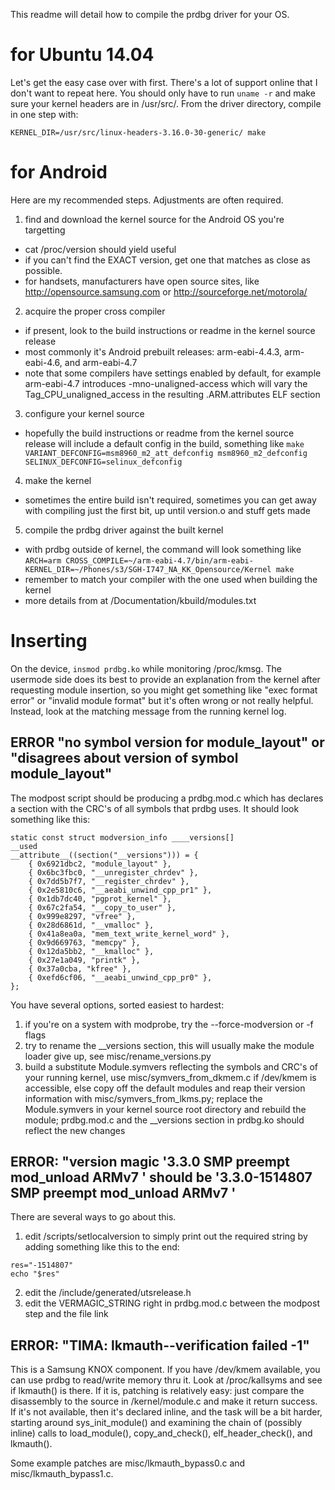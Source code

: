 This readme will detail how to compile the prdbg driver for your OS.

# for Ubuntu 14.04
Let's get the easy case over with first. There's a lot of support online that I don't want to repeat here. You should only have to run `uname -r` and make sure your kernel headers are in /usr/src/. From the driver directory, compile in one step with:

```
KERNEL_DIR=/usr/src/linux-headers-3.16.0-30-generic/ make
```

# for Android
Here are my recommended steps. Adjustments are often required.
1. find and download the kernel source for the Android OS you're targetting
  - cat /proc/version should yield useful
  - if you can't find the EXACT version, get one that matches as close as possible.
  - for handsets, manufacturers have open source sites, like http://opensource.samsung.com or http://sourceforge.net/motorola/
2. acquire the proper cross compiler
  - if present, look to the build instructions or readme in the kernel source release
  - most commonly it's Android prebuilt releases: arm-eabi-4.4.3, arm-eabi-4.6, and arm-eabi-4.7
  - note that some compilers have settings enabled by default, for example arm-eabi-4.7 introduces -mno-unaligned-access which will vary the Tag_CPU_unaligned_access in the resulting .ARM.attributes ELF section
3. configure your kernel source
  - hopefully the build instructions or readme from the kernel source release will include a default config in the build, something like `make VARIANT_DEFCONFIG=msm8960_m2_att_defconfig msm8960_m2_defconfig SELINUX_DEFCONFIG=selinux_defconfig`
4. make the kernel
  - sometimes the entire build isn't required, sometimes you can get away with compiling just the first bit, up until version.o and stuff gets made
5. compile the prdbg driver against the built kernel
  - with prdbg outside of kernel, the command will look something like `ARCH=arm CROSS_COMPILE=~/arm-eabi-4.7/bin/arm-eabi- KERNEL_DIR=~/Phones/s3/SGH-I747_NA_KK_Opensource/Kernel make`
  - remember to match your compiler with the one used when building the kernel
  - more details from at <kernel>/Documentation/kbuild/modules.txt

# Inserting
On the device, `insmod prdbg.ko` while monitoring /proc/kmsg. The usermode side does its best to provide an explanation from the kernel after requesting module insertion, so you might get something like "exec format error" or "invalid module format" but it's often wrong or not really helpful. Instead, look at the matching message from the running kernel log.
## ERROR "no symbol version for module_layout" or "disagrees about version of symbol module_layout"
The modpost script should be producing a prdbg.mod.c which has declares a section with the CRC's of all symbols that prdbg uses. It should look something like this:
```
static const struct modversion_info ____versions[]
__used
__attribute__((section("__versions"))) = {
	{ 0x6921dbc2, "module_layout" },
	{ 0x6bc3fbc0, "__unregister_chrdev" },
	{ 0x7dd5b7f7, "__register_chrdev" },
	{ 0x2e5810c6, "__aeabi_unwind_cpp_pr1" },
	{ 0x1db7dc40, "pgprot_kernel" },
	{ 0x67c2fa54, "__copy_to_user" },
	{ 0x999e8297, "vfree" },
	{ 0x28d6861d, "__vmalloc" },
	{ 0x41a8ea0a, "mem_text_write_kernel_word" },
	{ 0x9d669763, "memcpy" },
	{ 0x12da5bb2, "__kmalloc" },
	{ 0x27e1a049, "printk" },
	{ 0x37a0cba, "kfree" },
	{ 0xefd6cf06, "__aeabi_unwind_cpp_pr0" },
};
```
You have several options, sorted easiest to hardest:

1. if you're on a system with modprobe, try the --force-modversion or -f flags
2. try to rename the __versions section, this will usually make the module loader give up, see misc/rename_versions.py
3. build a substitute Module.symvers reflecting the symbols and CRC's of your running kernel, use misc/symvers_from_dkmem.c if /dev/kmem is accessible, else copy off the default modules and reap their version information with misc/symvers_from_lkms.py; replace the Module.symvers in your kernel source root directory and rebuild the module; prdbg.mod.c and the __versions section in prdbg.ko should reflect the new changes

## ERROR: "version magic '3.3.0 SMP preempt mod_unload ARMv7 ' should be '3.3.0-1514807 SMP preempt mod_unload ARMv7 '
There are several ways to go about this.
1. edit <kernel root>/scripts/setlocalversion to simply print out the required string by adding something like this to the end:
```
res="-1514807"
echo "$res"
```
2. edit the <kernel root>/include/generated/utsrelease.h
3. edit the VERMAGIC_STRING right in prdbg.mod.c between the modpost step and the file link

## ERROR: "TIMA: lkmauth--verification failed -1"
This is a Samsung KNOX component. If you have /dev/kmem available, you can use prdbg to read/write memory thru it. Look at /proc/kallsyms and see if lkmauth() is there. If it is, patching is relatively easy: just compare the disassembly to the source in <kernel root>/kernel/module.c and make it return success. If it's not available, then it's declared inline, and the task will be a bit harder, starting around sys_init_module() and examining the chain of (possibly inline) calls to load_module(), copy_and_check(), elf_header_check(), and lkmauth().

Some example patches are misc/lkmauth_bypass0.c and misc/lkmauth_bypass1.c.


